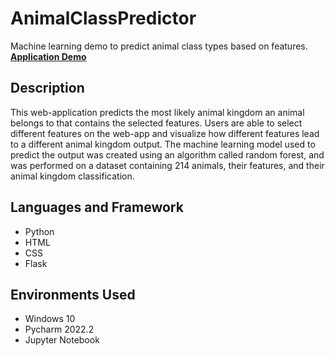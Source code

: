 # AnimalClassPredictor
Machine learning demo to predict animal class types based on features.
<br>
<b><a href="https://animalclasspredictor.herokuapp.com/animalpredictor">Application Demo</a></b>

<h2>Description</h2>
This web-application predicts the most likely animal kingdom an animal belongs to that contains the selected features. Users are able to select different features on the
web-app and visualize how different features lead to a different animal kingdom output. The machine learning model used to predict the output was created using an 
algorithm called random forest, and was performed on a dataset containing 214 animals, their features, and their animal kingdom classification.

<h2>Languages and Framework</h2>
<ul>
  <li>Python</li>
  <li>HTML</li>
  <li>CSS</li>
  <li>Flask</li>
</ul>

<h2>Environments Used</h2>
<ul>
  <li>Windows 10</li>
  <li>Pycharm 2022.2</li>
  <li>Jupyter Notebook</li>
</ul>
